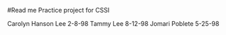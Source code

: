 #Read me 
Practice project for CSSI

Carolyn Hanson Lee 2-8-98
Tammy Lee 8-12-98
Jomari Poblete 5-25-98
